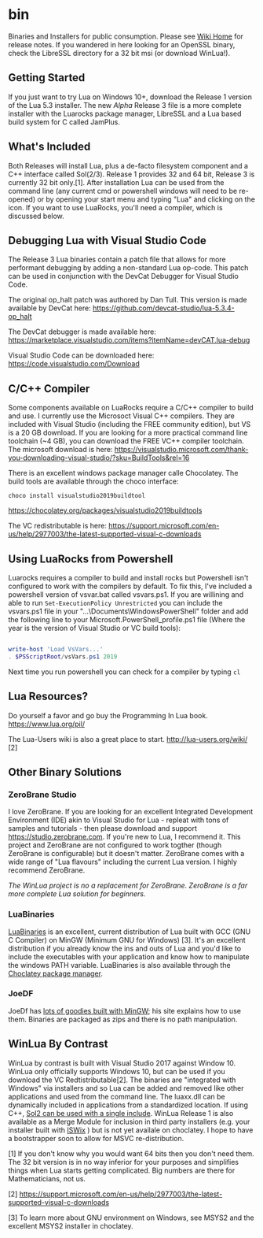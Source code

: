 # bin
Binaries and Installers for public consumption. Please see [Wiki Home](https://github.com/WinLua/bin/wiki) for release notes. If you wandered in here looking for an OpenSSL binary, check the LibreSSL directory for a 32 bit msi (or download WinLua!). 

## Getting Started
If you just want to try Lua on Windows 10+, download the Release 1 version of the Lua 5.3 installer. The new *Alpha* Release 3 file is a more complete installer with the Luarocks package manager, LibreSSL and a Lua based build system for C called JamPlus. 

## What's Included
Both Releases will install Lua, plus a de-facto filesystem component and a C++ interface called Sol(2/3). Release 1 provides 32 and 64 bit, Release 3 is currently 32 bit only.[1]. After installation Lua can be used from the command line (any current cmd or powershell windows will need to be re-opened) or by opening your start menu and typing "Lua" and clicking on the icon. If you want to use LuaRocks, you'll need a compiler, which is discussed below. 

## Debugging Lua with Visual Studio Code
The Release 3 Lua binaries contain a patch file that allows for more performant debugging by adding a non-standard Lua op-code. This patch can be used in conjunction with the DevCat Debugger for Visual Studio Code.

The original op_halt patch was authored by Dan Tull. This version is made available by DevCat here: 
https://github.com/devcat-studio/lua-5.3.4-op_halt

The DevCat debugger is made available here:
https://marketplace.visualstudio.com/items?itemName=devCAT.lua-debug

Visual Studio Code can be downloaded here: https://code.visualstudio.com/Download

## C/C++ Compiler
Some components available on LuaRocks require a C/C++ compiler to build and use. I currently use the Microsoct Visual C++ compilers. They are included with Visual Studio (including the FREE community edition), but VS is a 20 GB download. If you are looking for a more practical command line toolchain (~4 GB), you can download the FREE VC++ compiler toolchain. The microsoft download is here: 
https://visualstudio.microsoft.com/thank-you-downloading-visual-studio/?sku=BuildTools&rel=16

There is an excellent windows package manager calle Chocolatey. The build tools are available through the choco interface:

`choco install visualstudio2019buildtool`

https://chocolatey.org/packages/visualstudio2019buildtools

The VC redistributable is here:
https://support.microsoft.com/en-us/help/2977003/the-latest-supported-visual-c-downloads

## Using LuaRocks from Powershell

Luarocks requires a compiler to build and install rocks but Powershell isn't configured to work with the compilers by default. To fix this, I've included a powershell version of vsvar.bat called vsvars.ps1. If you are willining and able to run `Set-ExecutionPolicy Unrestricted` you can include the vsvars.ps1 file in your "...\Documents\WindowsPowerShell" folder and add the following line to your Microsoft.PowerShell_profile.ps1 file (Where the year is the version of Visual Studio or VC build tools):

```powershell

write-host 'Load VsVars...'
. $PSScriptRoot/vsVars.ps1 2019
```

Next time you run powershell you can check for a compiler by typing `cl`

## Lua Resources?

Do yourself a favor and go buy the Programming In Lua book. https://www.lua.org/pil/

The Lua-Users wiki is also a great place to start. http://lua-users.org/wiki/ [2] 

## Other Binary Solutions

### ZeroBrane Studio
I love ZeroBrane. If you are looking for an excellent Integrated Development Environment (IDE) akin to Visual Studio for Lua - repleat with tons of samples and tutorials - then please download and support https://studio.zerobrane.com. If you're new to Lua, I recommend it. This project and ZeroBrane are not configured to work togther (though ZeroBrane is configurable) but it doesn't matter. ZeroBrane comes with a wide range of "Lua flavours" including the current Lua version. I highly recommend ZeroBrane.

*The WinLua project is no a replacement for ZeroBrane. ZeroBrane is a far more complete Lua solution for beginners.*

### LuaBinaries
[LuaBinaries](https://sourceforge.net/projects/luabinaries/) is an excellent, current distribution of Lua built with GCC (GNU C Compiler) on MinGW (Minimum GNU for Windows) [3]. It's an excellent distribution if you already know the ins and outs of Lua and you'd like to include the executables with your application and know how to manipulate the windows PATH variable. LuaBinaries is also available through the [Choclatey package manager](https://chocolatey.org). 

### JoeDF
JoeDf has [lots of goodies built with MinGW](http://joedf.ahkscript.org/LuaBuilds/); his site explains how to use them. Binaries are packaged as zips and there is no path manipulation.

## WinLua By Contrast

WinLua by contrast is built with Visual Studio 2017 against Window 10. WinLua only officially supports Windows 10, but can be used if you download the VC Redtistributable[2]. The binaries are "integrated with Windows" via installers and so Lua can be added and removed like other applications and used from the command line. The luaxx.dll can be dynamically included in applications from a standardized location. If using C++, [Sol2 can be used with a single include](https://github.com/WinLua/bin/wiki/Release-1#sol2). WinLua Release 1 is also available as a Merge Module for inclusion in third party installers (e.g. your installer built with [ISWix](https://github.com/iswix-llc/iswix-tutorials) ) but is not yet availale on choclatey. I hope to have a bootstrapper soon to allow for MSVC re-distribution.


 [1] If you don't know why you would want 64 bits then you don't need them. The 32 bit version is in no way inferior for your purposes and simplifies things when Lua starts getting complicated. Big numbers are there for Mathematicians, not us.
 
 [2] https://support.microsoft.com/en-us/help/2977003/the-latest-supported-visual-c-downloads
 
 [3] To learn more about GNU environment on Windows, see MSYS2 and the excellent MSYS2 installer in choclatey.
